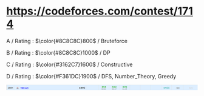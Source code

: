 # https://codeforces.com/contest/1714 

A / Rating : $\color{#8C8C8C}800$ / Bruteforce

B / Rating : $\color{#8C8C8C}1000$ / DP

C / Rating : $\color{#3162C7}1600$ / Constructive

D / Rating : $\color{#F361DC}1900$ / DFS, Number_Theory, Greedy

![My Image](https://github.com/kss418/Codeforces/blob/main/Images/992.png)
